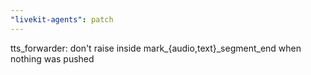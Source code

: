 ```yaml
---
"livekit-agents": patch
---
```


tts_forwarder: don't raise inside mark_{audio,text}_segment_end when nothing was pushed
